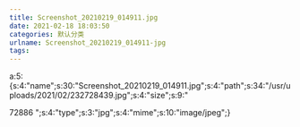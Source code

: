 ```yaml
---
title: Screenshot_20210219_014911.jpg
date: 2021-02-18 18:03:50
categories: 默认分类
urlname: Screenshot_20210219_014911-jpg
tags:
---
```

a:5:{s:4:"name";s:30:"Screenshot_20210219_014911.jpg";s:4:"path";s:34:"/usr/uploads/2021/02/232728439.jpg";s:4:"size";s:9:"


72886
";s:4:"type";s:3:"jpg";s:4:"mime";s:10:"image/jpeg";}